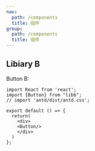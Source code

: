 ```yaml
---
nav:
  path: /components
  title: 组件
group:
  path: /components
  title: 组件
---
```


## Libiary B

Button B:

```tsx
import React from 'react';
import {Button} from "libb";
// import 'antd/dist/antd.css';

export default () => {
  return(
    <div>
    <Button/>
    </div>
  )
}; 

```